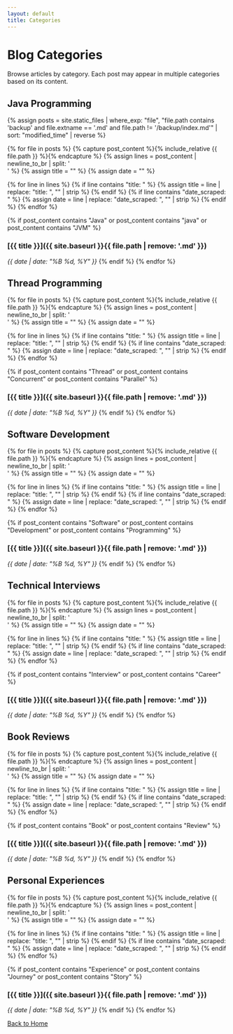 ```yaml
---
layout: default
title: Categories
---
```


# Blog Categories

Browse articles by category. Each post may appear in multiple categories based on its content.

## Java Programming

{% assign posts = site.static_files | where_exp: "file", "file.path contains 'backup' and file.extname == '.md' and file.path != '/backup/index.md'" | sort: "modified_time" | reverse %}

{% for file in posts %}
{% capture post_content %}{% include_relative {{ file.path }} %}{% endcapture %}
{% assign lines = post_content | newline_to_br | split: '<br />' %}
{% assign title = "" %}
{% assign date = "" %}

{% for line in lines %}
  {% if line contains "title: " %}
    {% assign title = line | replace: "title: ", "" | strip %}
  {% endif %}
  {% if line contains "date_scraped: " %}
    {% assign date = line | replace: "date_scraped: ", "" | strip %}
  {% endif %}
{% endfor %}

{% if post_content contains "Java" or post_content contains "java" or post_content contains "JVM" %}
### [{{ title }}]({{ site.baseurl }}{{ file.path | remove: '.md' }})
*{{ date | date: "%B %d, %Y" }}*
{% endif %}
{% endfor %}

## Thread Programming

{% for file in posts %}
{% capture post_content %}{% include_relative {{ file.path }} %}{% endcapture %}
{% assign lines = post_content | newline_to_br | split: '<br />' %}
{% assign title = "" %}
{% assign date = "" %}

{% for line in lines %}
  {% if line contains "title: " %}
    {% assign title = line | replace: "title: ", "" | strip %}
  {% endif %}
  {% if line contains "date_scraped: " %}
    {% assign date = line | replace: "date_scraped: ", "" | strip %}
  {% endif %}
{% endfor %}

{% if post_content contains "Thread" or post_content contains "Concurrent" or post_content contains "Parallel" %}
### [{{ title }}]({{ site.baseurl }}{{ file.path | remove: '.md' }})
*{{ date | date: "%B %d, %Y" }}*
{% endif %}
{% endfor %}

## Software Development

{% for file in posts %}
{% capture post_content %}{% include_relative {{ file.path }} %}{% endcapture %}
{% assign lines = post_content | newline_to_br | split: '<br />' %}
{% assign title = "" %}
{% assign date = "" %}

{% for line in lines %}
  {% if line contains "title: " %}
    {% assign title = line | replace: "title: ", "" | strip %}
  {% endif %}
  {% if line contains "date_scraped: " %}
    {% assign date = line | replace: "date_scraped: ", "" | strip %}
  {% endif %}
{% endfor %}

{% if post_content contains "Software" or post_content contains "Development" or post_content contains "Programming" %}
### [{{ title }}]({{ site.baseurl }}{{ file.path | remove: '.md' }})
*{{ date | date: "%B %d, %Y" }}*
{% endif %}
{% endfor %}

## Technical Interviews

{% for file in posts %}
{% capture post_content %}{% include_relative {{ file.path }} %}{% endcapture %}
{% assign lines = post_content | newline_to_br | split: '<br />' %}
{% assign title = "" %}
{% assign date = "" %}

{% for line in lines %}
  {% if line contains "title: " %}
    {% assign title = line | replace: "title: ", "" | strip %}
  {% endif %}
  {% if line contains "date_scraped: " %}
    {% assign date = line | replace: "date_scraped: ", "" | strip %}
  {% endif %}
{% endfor %}

{% if post_content contains "Interview" or post_content contains "Career" %}
### [{{ title }}]({{ site.baseurl }}{{ file.path | remove: '.md' }})
*{{ date | date: "%B %d, %Y" }}*
{% endif %}
{% endfor %}

## Book Reviews

{% for file in posts %}
{% capture post_content %}{% include_relative {{ file.path }} %}{% endcapture %}
{% assign lines = post_content | newline_to_br | split: '<br />' %}
{% assign title = "" %}
{% assign date = "" %}

{% for line in lines %}
  {% if line contains "title: " %}
    {% assign title = line | replace: "title: ", "" | strip %}
  {% endif %}
  {% if line contains "date_scraped: " %}
    {% assign date = line | replace: "date_scraped: ", "" | strip %}
  {% endif %}
{% endfor %}

{% if post_content contains "Book" or post_content contains "Review" %}
### [{{ title }}]({{ site.baseurl }}{{ file.path | remove: '.md' }})
*{{ date | date: "%B %d, %Y" }}*
{% endif %}
{% endfor %}

## Personal Experiences

{% for file in posts %}
{% capture post_content %}{% include_relative {{ file.path }} %}{% endcapture %}
{% assign lines = post_content | newline_to_br | split: '<br />' %}
{% assign title = "" %}
{% assign date = "" %}

{% for line in lines %}
  {% if line contains "title: " %}
    {% assign title = line | replace: "title: ", "" | strip %}
  {% endif %}
  {% if line contains "date_scraped: " %}
    {% assign date = line | replace: "date_scraped: ", "" | strip %}
  {% endif %}
{% endfor %}

{% if post_content contains "Experience" or post_content contains "Journey" or post_content contains "Story" %}
### [{{ title }}]({{ site.baseurl }}{{ file.path | remove: '.md' }})
*{{ date | date: "%B %d, %Y" }}*
{% endif %}
{% endfor %}

[Back to Home](./)